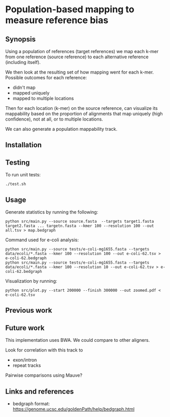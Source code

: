 
# Population-based mapping to measure reference bias

## Synopsis

Using a population of references (target references) we map each k-mer from one reference (source reference) to each alternative reference (including itself).

We then look at the resulting set of how mapping went for each k-mer. Possible outcomes for each reference:
* didn't map
* mapped uniquely
* mapped to multiple locations

Then for each location (k-mer) on the source reference, can visualize its mappability based on the proportion of alignments that map uniquely (high confidence), not at all, or to multiple locations.

We can also generate a population mappability track.

## Installation

## Testing
To run unit tests:
```
./test.sh
```

## Usage

Generate statistics by running the following:
```
python src/main.py --source source.fasta  --targets target1.fasta target2.fasta ... targetn.fasta --kmer 100 --resolution 100 --out all.tsv > map.bedgraph
```

Command used for e-coli analysis:
```
python src/main.py --source tests/e-coli-mg1655.fasta --targets data/ecoli/*.fasta --kmer 100 --resolution 100 --out e-coli-62.tsv > e-coli-62.bedgraph
python src/main.py --source tests/e-coli-mg1655.fasta --targets data/ecoli/*.fasta --kmer 100 --resolution 10 --out e-coli-62.tsv > e-coli-62.bedgraph
```

Visualization by running:
```
python src/plot.py --start 200000 --finish 300000 --out zoomed.pdf < e-coli-62.tsv
```

## Previous work

## Future work

This implementation uses BWA. We could compare to other aligners.

Look for correlation with this track to 
* exon/intron
* repeat tracks

Pairwise comparisons using Mauve?

## Links and references

* bedgraph format: https://genome.ucsc.edu/goldenPath/help/bedgraph.html
